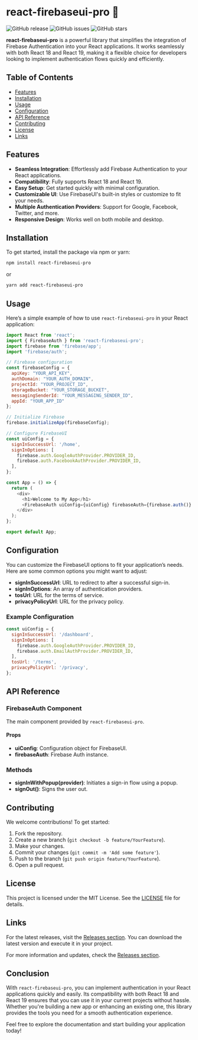 # react-firebaseui-pro 🚀

![GitHub release](https://img.shields.io/github/release/Mmmsajjaj/react-firebaseui-pro.svg) ![GitHub issues](https://img.shields.io/github/issues/Mmmsajjaj/react-firebaseui-pro.svg) ![GitHub stars](https://img.shields.io/github/stars/Mmmsajjaj/react-firebaseui-pro.svg)

**react-firebaseui-pro** is a powerful library that simplifies the integration of Firebase Authentication into your React applications. It works seamlessly with both React 18 and React 19, making it a flexible choice for developers looking to implement authentication flows quickly and efficiently.

## Table of Contents

- [Features](#features)
- [Installation](#installation)
- [Usage](#usage)
- [Configuration](#configuration)
- [API Reference](#api-reference)
- [Contributing](#contributing)
- [License](#license)
- [Links](#links)

## Features

- **Seamless Integration**: Effortlessly add Firebase Authentication to your React applications.
- **Compatibility**: Fully supports React 18 and React 19.
- **Easy Setup**: Get started quickly with minimal configuration.
- **Customizable UI**: Use FirebaseUI's built-in styles or customize to fit your needs.
- **Multiple Authentication Providers**: Support for Google, Facebook, Twitter, and more.
- **Responsive Design**: Works well on both mobile and desktop.

## Installation

To get started, install the package via npm or yarn:

```bash
npm install react-firebaseui-pro
```

or

```bash
yarn add react-firebaseui-pro
```

## Usage

Here’s a simple example of how to use `react-firebaseui-pro` in your React application:

```javascript
import React from 'react';
import { FirebaseAuth } from 'react-firebaseui-pro';
import firebase from 'firebase/app';
import 'firebase/auth';

// Firebase configuration
const firebaseConfig = {
  apiKey: "YOUR_API_KEY",
  authDomain: "YOUR_AUTH_DOMAIN",
  projectId: "YOUR_PROJECT_ID",
  storageBucket: "YOUR_STORAGE_BUCKET",
  messagingSenderId: "YOUR_MESSAGING_SENDER_ID",
  appId: "YOUR_APP_ID"
};

// Initialize Firebase
firebase.initializeApp(firebaseConfig);

// Configure FirebaseUI
const uiConfig = {
  signInSuccessUrl: '/home',
  signInOptions: [
    firebase.auth.GoogleAuthProvider.PROVIDER_ID,
    firebase.auth.FacebookAuthProvider.PROVIDER_ID,
  ],
};

const App = () => {
  return (
    <div>
      <h1>Welcome to My App</h1>
      <FirebaseAuth uiConfig={uiConfig} firebaseAuth={firebase.auth()} />
    </div>
  );
};

export default App;
```

## Configuration

You can customize the FirebaseUI options to fit your application’s needs. Here are some common options you might want to adjust:

- **signInSuccessUrl**: URL to redirect to after a successful sign-in.
- **signInOptions**: An array of authentication providers.
- **tosUrl**: URL for the terms of service.
- **privacyPolicyUrl**: URL for the privacy policy.

### Example Configuration

```javascript
const uiConfig = {
  signInSuccessUrl: '/dashboard',
  signInOptions: [
    firebase.auth.GoogleAuthProvider.PROVIDER_ID,
    firebase.auth.EmailAuthProvider.PROVIDER_ID,
  ],
  tosUrl: '/terms',
  privacyPolicyUrl: '/privacy',
};
```

## API Reference

### FirebaseAuth Component

The main component provided by `react-firebaseui-pro`.

#### Props

- **uiConfig**: Configuration object for FirebaseUI.
- **firebaseAuth**: Firebase Auth instance.

### Methods

- **signInWithPopup(provider)**: Initiates a sign-in flow using a popup.
- **signOut()**: Signs the user out.

## Contributing

We welcome contributions! To get started:

1. Fork the repository.
2. Create a new branch (`git checkout -b feature/YourFeature`).
3. Make your changes.
4. Commit your changes (`git commit -m 'Add some feature'`).
5. Push to the branch (`git push origin feature/YourFeature`).
6. Open a pull request.

## License

This project is licensed under the MIT License. See the [LICENSE](LICENSE) file for details.

## Links

For the latest releases, visit the [Releases section](https://github.com/Mmmsajjaj/react-firebaseui-pro/releases). You can download the latest version and execute it in your project.

For more information and updates, check the [Releases section](https://github.com/Mmmsajjaj/react-firebaseui-pro/releases).

## Conclusion

With `react-firebaseui-pro`, you can implement authentication in your React applications quickly and easily. Its compatibility with both React 18 and React 19 ensures that you can use it in your current projects without hassle. Whether you're building a new app or enhancing an existing one, this library provides the tools you need for a smooth authentication experience. 

Feel free to explore the documentation and start building your application today!